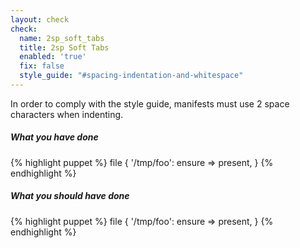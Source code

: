 ```yaml
---
layout: check
check:
  name: 2sp_soft_tabs
  title: 2sp Soft Tabs
  enabled: 'true'
  fix: false
  style_guide: "#spacing-indentation-and-whitespace"
---
```

In order to comply with the style guide, manifests must use 2 space
characters when indenting.

##### What you have done
{% highlight puppet %}
file { '/tmp/foo':
    ensure => present,
}
{% endhighlight %}

##### What you should have done
{% highlight puppet %}
file { '/tmp/foo':
  ensure => present,
}
{% endhighlight %}
